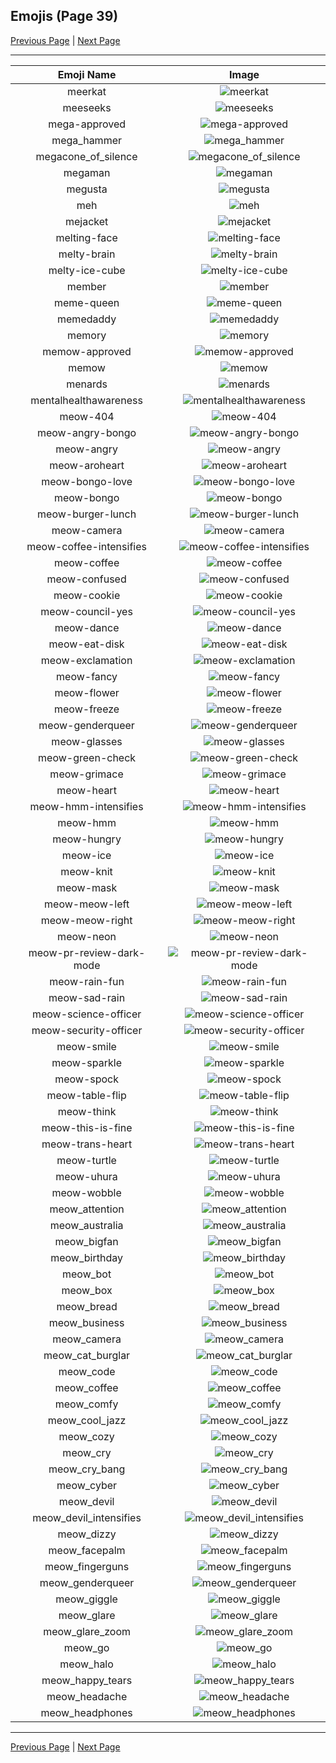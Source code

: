 
## Emojis (Page 39)

[Previous Page](/docs/rc/page-m-0038.md)
  | [Next Page](/docs/rc/page-m-0040.md)

<hr />

|Emoji Name|Image|
| :-: | :-: |
|meerkat| ![meerkat](/emojis/rc/meerkat.png)|
|meeseeks| ![meeseeks](/emojis/rc/meeseeks.png)|
|mega-approved| ![mega-approved](/emojis/rc/mega-approved.gif)|
|mega_hammer| ![mega_hammer](/emojis/rc/mega_hammer.jpg)|
|megacone_of_silence| ![megacone_of_silence](/emojis/rc/megacone_of_silence.jpg)|
|megaman| ![megaman](/emojis/rc/megaman.gif)|
|megusta| ![megusta](/emojis/rc/megusta.jpg)|
|meh| ![meh](/emojis/rc/meh.gif)|
|mejacket| ![mejacket](/emojis/rc/mejacket.png)|
|melting-face| ![melting-face](/emojis/rc/melting-face.png)|
|melty-brain| ![melty-brain](/emojis/rc/melty-brain.png)|
|melty-ice-cube| ![melty-ice-cube](/emojis/rc/melty-ice-cube.jpg)|
|member| ![member](/emojis/rc/member.png)|
|meme-queen| ![meme-queen](/emojis/rc/meme-queen.png)|
|memedaddy| ![memedaddy](/emojis/rc/memedaddy.png)|
|memory| ![memory](/emojis/rc/memory.png)|
|memow-approved| ![memow-approved](/emojis/rc/memow-approved.png)|
|memow| ![memow](/emojis/rc/memow.png)|
|menards| ![menards](/emojis/rc/menards.jpg)|
|mentalhealthawareness| ![mentalhealthawareness](/emojis/rc/mentalhealthawareness.png)|
|meow-404| ![meow-404](/emojis/rc/meow-404.png)|
|meow-angry-bongo| ![meow-angry-bongo](/emojis/rc/meow-angry-bongo.gif)|
|meow-angry| ![meow-angry](/emojis/rc/meow-angry.png)|
|meow-aroheart| ![meow-aroheart](/emojis/rc/meow-aroheart.png)|
|meow-bongo-love| ![meow-bongo-love](/emojis/rc/meow-bongo-love.gif)|
|meow-bongo| ![meow-bongo](/emojis/rc/meow-bongo.gif)|
|meow-burger-lunch| ![meow-burger-lunch](/emojis/rc/meow-burger-lunch.png)|
|meow-camera| ![meow-camera](/emojis/rc/meow-camera.png)|
|meow-coffee-intensifies| ![meow-coffee-intensifies](/emojis/rc/meow-coffee-intensifies.gif)|
|meow-coffee| ![meow-coffee](/emojis/rc/meow-coffee.png)|
|meow-confused| ![meow-confused](/emojis/rc/meow-confused.png)|
|meow-cookie| ![meow-cookie](/emojis/rc/meow-cookie.png)|
|meow-council-yes| ![meow-council-yes](/emojis/rc/meow-council-yes.png)|
|meow-dance| ![meow-dance](/emojis/rc/meow-dance.gif)|
|meow-eat-disk| ![meow-eat-disk](/emojis/rc/meow-eat-disk.png)|
|meow-exclamation| ![meow-exclamation](/emojis/rc/meow-exclamation.png)|
|meow-fancy| ![meow-fancy](/emojis/rc/meow-fancy.png)|
|meow-flower| ![meow-flower](/emojis/rc/meow-flower.png)|
|meow-freeze| ![meow-freeze](/emojis/rc/meow-freeze.png)|
|meow-genderqueer| ![meow-genderqueer](/emojis/rc/meow-genderqueer.png)|
|meow-glasses| ![meow-glasses](/emojis/rc/meow-glasses.png)|
|meow-green-check| ![meow-green-check](/emojis/rc/meow-green-check.png)|
|meow-grimace| ![meow-grimace](/emojis/rc/meow-grimace.png)|
|meow-heart| ![meow-heart](/emojis/rc/meow-heart.png)|
|meow-hmm-intensifies| ![meow-hmm-intensifies](/emojis/rc/meow-hmm-intensifies.gif)|
|meow-hmm| ![meow-hmm](/emojis/rc/meow-hmm.png)|
|meow-hungry| ![meow-hungry](/emojis/rc/meow-hungry.gif)|
|meow-ice| ![meow-ice](/emojis/rc/meow-ice.png)|
|meow-knit| ![meow-knit](/emojis/rc/meow-knit.png)|
|meow-mask| ![meow-mask](/emojis/rc/meow-mask.png)|
|meow-meow-left| ![meow-meow-left](/emojis/rc/meow-meow-left.gif)|
|meow-meow-right| ![meow-meow-right](/emojis/rc/meow-meow-right.gif)|
|meow-neon| ![meow-neon](/emojis/rc/meow-neon.png)|
|meow-pr-review-dark-mode| ![meow-pr-review-dark-mode](/emojis/rc/meow-pr-review-dark-mode.png)|
|meow-rain-fun| ![meow-rain-fun](/emojis/rc/meow-rain-fun.gif)|
|meow-sad-rain| ![meow-sad-rain](/emojis/rc/meow-sad-rain.gif)|
|meow-science-officer| ![meow-science-officer](/emojis/rc/meow-science-officer.png)|
|meow-security-officer| ![meow-security-officer](/emojis/rc/meow-security-officer.png)|
|meow-smile| ![meow-smile](/emojis/rc/meow-smile.png)|
|meow-sparkle| ![meow-sparkle](/emojis/rc/meow-sparkle.gif)|
|meow-spock| ![meow-spock](/emojis/rc/meow-spock.png)|
|meow-table-flip| ![meow-table-flip](/emojis/rc/meow-table-flip.png)|
|meow-think| ![meow-think](/emojis/rc/meow-think.png)|
|meow-this-is-fine| ![meow-this-is-fine](/emojis/rc/meow-this-is-fine.png)|
|meow-trans-heart| ![meow-trans-heart](/emojis/rc/meow-trans-heart.png)|
|meow-turtle| ![meow-turtle](/emojis/rc/meow-turtle.png)|
|meow-uhura| ![meow-uhura](/emojis/rc/meow-uhura.png)|
|meow-wobble| ![meow-wobble](/emojis/rc/meow-wobble.gif)|
|meow_attention| ![meow_attention](/emojis/rc/meow_attention.png)|
|meow_australia| ![meow_australia](/emojis/rc/meow_australia.png)|
|meow_bigfan| ![meow_bigfan](/emojis/rc/meow_bigfan.png)|
|meow_birthday| ![meow_birthday](/emojis/rc/meow_birthday.png)|
|meow_bot| ![meow_bot](/emojis/rc/meow_bot.png)|
|meow_box| ![meow_box](/emojis/rc/meow_box.png)|
|meow_bread| ![meow_bread](/emojis/rc/meow_bread.gif)|
|meow_business| ![meow_business](/emojis/rc/meow_business.png)|
|meow_camera| ![meow_camera](/emojis/rc/meow_camera.png)|
|meow_cat_burglar| ![meow_cat_burglar](/emojis/rc/meow_cat_burglar.png)|
|meow_code| ![meow_code](/emojis/rc/meow_code.gif)|
|meow_coffee| ![meow_coffee](/emojis/rc/meow_coffee.png)|
|meow_comfy| ![meow_comfy](/emojis/rc/meow_comfy.png)|
|meow_cool_jazz| ![meow_cool_jazz](/emojis/rc/meow_cool_jazz.png)|
|meow_cozy| ![meow_cozy](/emojis/rc/meow_cozy.png)|
|meow_cry| ![meow_cry](/emojis/rc/meow_cry.png)|
|meow_cry_bang| ![meow_cry_bang](/emojis/rc/meow_cry_bang.gif)|
|meow_cyber| ![meow_cyber](/emojis/rc/meow_cyber.png)|
|meow_devil| ![meow_devil](/emojis/rc/meow_devil.png)|
|meow_devil_intensifies| ![meow_devil_intensifies](/emojis/rc/meow_devil_intensifies.gif)|
|meow_dizzy| ![meow_dizzy](/emojis/rc/meow_dizzy.png)|
|meow_facepalm| ![meow_facepalm](/emojis/rc/meow_facepalm.png)|
|meow_fingerguns| ![meow_fingerguns](/emojis/rc/meow_fingerguns.png)|
|meow_genderqueer| ![meow_genderqueer](/emojis/rc/meow_genderqueer.png)|
|meow_giggle| ![meow_giggle](/emojis/rc/meow_giggle.png)|
|meow_glare| ![meow_glare](/emojis/rc/meow_glare.png)|
|meow_glare_zoom| ![meow_glare_zoom](/emojis/rc/meow_glare_zoom.gif)|
|meow_go| ![meow_go](/emojis/rc/meow_go.png)|
|meow_halo| ![meow_halo](/emojis/rc/meow_halo.png)|
|meow_happy_tears| ![meow_happy_tears](/emojis/rc/meow_happy_tears.png)|
|meow_headache| ![meow_headache](/emojis/rc/meow_headache.png)|
|meow_headphones| ![meow_headphones](/emojis/rc/meow_headphones.png)|

<hr/>

[Previous Page](/docs/rc/page-m-0038.md)
  | [Next Page](/docs/rc/page-m-0040.md)